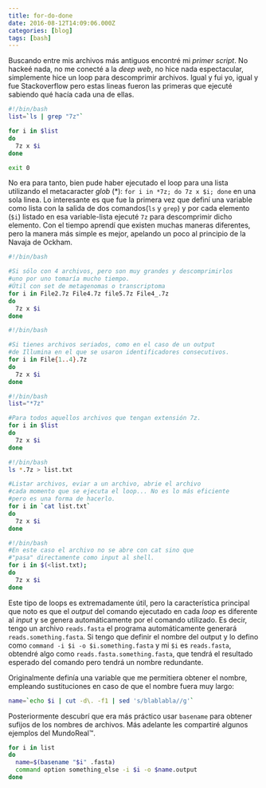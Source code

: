 ```yaml
---
title: for-do-done
date: 2016-08-12T14:09:06.000Z
categories: [blog]
tags: [bash]
---
```


Buscando entre mis archivos más antiguos encontré mi *primer script*. No hackeé nada, no me conecté a la *deep web*, no hice nada espectacular, simplemente hice un loop para descomprimir archivos. Igual y fui yo, igual y fue Stackoverflow pero estas lineas fueron las primeras que ejecuté sabiendo qué hacía cada una de ellas.

```bash
#!/bin/bash
list=`ls | grep "7z"`

for i in $list
do
  7z x $i
done

exit 0
```
No era para tanto, bien pude haber ejecutado el loop para una lista utilizando el metacaracter *glob* (\*): ``for i in *7z; do 7z x $i; done`` en una sola linea. Lo interesante es que fue la primera vez que definí una variable como lista con la salida de dos comandos(``ls`` y ``grep``) y por cada elemento (``$i``) listado en esa variable-lista ejecuté ``7z`` para descomprimir dicho elemento. Con el tiempo aprendí que existen muchas maneras diferentes, pero la manera más simple es mejor, apelando un poco al principio de la Navaja de Ockham.

```bash
#!/bin/bash

#Si sólo con 4 archivos, pero son muy grandes y descomprimirlos
#uno por uno tomaría mucho tiempo.
#Útil con set de metagenomas o transcriptoma
for i in File2.7z File4.7z file5.7z File4_.7z
do
  7z x $i
done
```
```bash
#!/bin/bash

#Si tienes archivos seriados, como en el caso de un output
#de Illumina en el que se usaron identificadores consecutivos.
for i in File{1..4}.7z
do
  7z x $i
done
```
```bash
#!/bin/bash
list="*7z"

#Para todos aquellos archivos que tengan extensión 7z.
for i in $list
do
  7z x $i
done
```
```bash
#!/bin/bash
ls *.7z > list.txt

#Listar archivos, eviar a un archivo, abrie el archivo
#cada momento que se ejecuta el loop... No es lo más eficiente
#pero es una forma de hacerlo.
for i in `cat list.txt`
do
  7z x $i
done
```
```bash
#!/bin/bash
#En este caso el archivo no se abre con cat sino que
#"pasa" directamente como input al shell.
for i in $(<list.txt);
do
  7z x $i
done
```

Este tipo de loops es extremadamente útil, pero la característica principal que noto es que el *output* del comando ejecutado en cada *loop* es diferente al *input* y se genera automáticamente por el comando utilizado. Es decir, tengo un archivo ``reads.fasta`` el programa automáticamente generará ``reads.something.fasta``. Si tengo que definir el nombre del output y lo defino como ``command -i $i -o $i.something.fasta`` y mi ``$i`` es ``reads.fasta``, obtendré algo como ``reads.fasta.something.fasta``, que tendrá el resultado esperado del comando pero tendrá un nombre redundante.

Originalmente definía una variable que me permitiera obtener el nombre, empleando sustituciones en caso de que el nombre fuera muy largo:

```bash
name=`echo $i | cut -d\. -f1 | sed 's/blablabla//g'`
```

Posteriormente descubrí que era más práctico usar ``basename`` para obtener sufijos de los nombres de archivos. Más adelante les compartiré algunos ejemplos del MundoReal™.

```bash
for i in list
do
  name=$(basename "$i" .fasta)
  command option something_else -i $i -o $name.output
done
```
